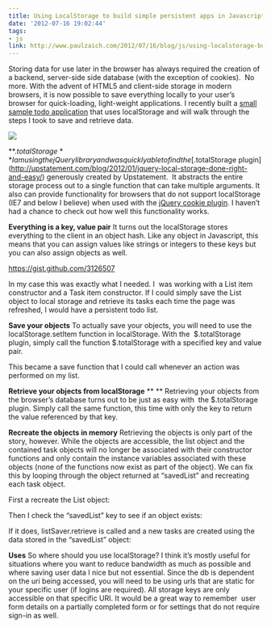 ```yaml
---
title: Using LocalStorage to build simple persistent apps in Javascript
date: '2012-07-16 19:02:44'
tags:
- js
link: http://www.paulzaich.com/2012/07/16/blog/js/using-localstorage-build-simple-persistent-apps-javascript/
---
```


Storing data for use later in the browser has always required the creation of a backend, server-side side database (with the exception of cookies).  No more. With the advent of HTML5 and client-side storage in modern browsers, it is now possible to save everything locally to your user’s browser for quick-loading, light-weight applications. I recently built a 
[small sample todo application](https://github.com/pzaich/floo-todo) that uses localStorage and will walk through the steps I took to save and retrieve data.


[![](http://www.paulzaich.com/wp-content/uploads/2012/07/Screen-Shot-2012-07-16-at-8.35.33-AM-560x435.png)](http://flootodo.herokuapp.com/)


**$.totalStorage**
I am using the jQuery library and was quickly able to find the 
[$.totalStorage plugin](http://upstatement.com/blog/2012/01/jquery-local-storage-done-right-and-easy/) generously created by Upstatement.  It abstracts the entire storage process out to a single function that can take multiple arguments. It also can provide functionality for browsers that do not support localStorage (IE7 and below I believe) when used with the 
[jQuery cookie plugin](https://github.com/carhartl/jquery-cookie/). I haven’t had a chance to check out how well this functionality works.


**Everything is a key, value pair**
It turns out the localStorage stores everything to the client in an object hash. Like any object in Javascript, this means that you can assign values like strings or integers to these keys but you can also assign objects as well.

https://gist.github.com/3126507

In my case this was exactly what I needed. I  was working with a List item constructor and a Task item constructor. If I could simply save the List object to local storage and retrieve its tasks each time the page was refreshed, I would have a persistent todo list.


**Save your objects**
To actually save your objects, you will need to use the localStorage.setItem function in localStorage. With the  $.totalStorage plugin, simply call the function $.totalStorage with a specified key and value pair.




This became a save function that I could call whenever an action was performed on my list.


**Retrieve your objects from localStorage**
** **
Retrieving your objects from the browser’s database turns out to be just as easy with  the $.totalStorage plugin. Simply call the same function, this time with only the key to return the value referenced by that key.





**Recreate the objects in memory**
Retrieving the objects is only part of the story, however. While the objects are accessible, the list object and the contained task objects will no longer be associated with their constructor functions and only contain the instance variables associated with these objects (none of the functions now exist as part of the object). We can fix this by looping through the object returned at “savedList” and recreating each task object.

First a recreate the List object:




Then I check the “savedList” key to see if an object exists:




If it does, listSaver.retrieve is called and a new tasks are created using the data stored in the “savedList” object:





**Uses**
So where should you use localStorage? I think it’s mostly useful for situations where you want to reduce bandwidth as much as possible and where saving user data I nice but not essential. Since the db is dependent on the uri being accessed, you will need to be using urls that are static for your specific user (if logins are required). All storage keys are only accessible on that specific URI. It would be a great way to remember  user form details on a partially completed form or for settings that do not require sign-in as well.
